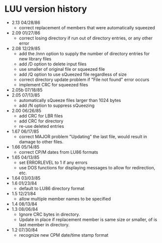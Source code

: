 # LUU version history

- 2.13 04/28/86
    - correct replacement of members that were automatically squeezed
- 2.09 01/27/86
    - correct losing directory if run out of directory entries, or any other error
- 2.08 12/29/85
    - add the /nnn option to supply the number of directory entries for new library files
    - add /D option to delete input files
    - use smaller of original file or squeezed file
    - add /Q option to use sQueezed file regardless of size
    - correct directory update problem if "File not found" error occurs
    - implement CRC for squeezed files
- 2.05b 07/18/85
- 2.05 07/13/85
    - automatically sQueeze files larger than 1024 bytes
    - add /N option to suppress sQueezing
- 2.00 06/26/85
    - add CRC for LBR files
    - add CRC for directory
    - re-use deleted entries
- 1.67 06/17/85
    - correct MAJOR problem "Updating" the last file, would result in damage to other files.
- 1.66 05/14/85
    - correct CP/M dates from LU86 formats
- 1.65 04/13/85
    - set ERRORLEVEL to 1 if any errors
    - use DOS functions for displaying messages to allow for redirection, etc.
- 1.64 03/03/85
- 1.6 01/23/84
    -  default to LU86 directory format
- 1.5 12/21/84
    -  allow multiple member names to be specified
- 1.4 08/13/84
- 1.3 08/06/84
    -  Ignore CRC bytes in directory.
    -  Update in place if replacement member is same size or smaller, of is last member in directory.
- 1.2 07/30/84
    -  recognize new CPM date/time stamp format
